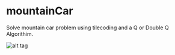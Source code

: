 # mountainCar

Solve mountain car problem using tilecoding and a Q or Double Q Algorithim.

![alt tag](https://github.com/wagonhelm/mountainCar/blob/master/tileCoderFinal.gif)
